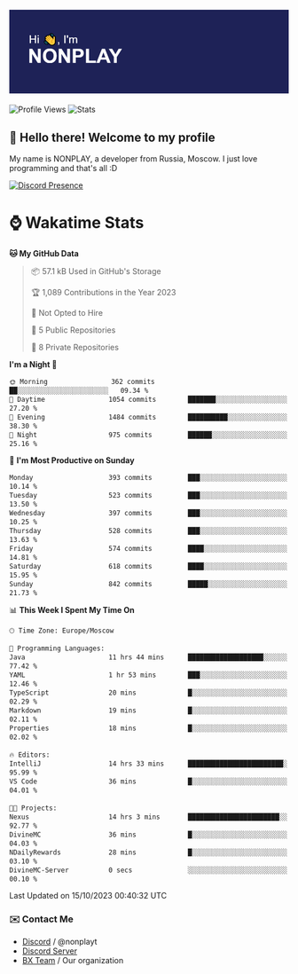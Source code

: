 ![Discord Presence](./header.png)
<br></br>
![Profile Views](https://komarev.com/ghpvc/?username=NONPLAYT&color=blue&style=for-the-badge)
![Stats](https://img.shields.io/badge/0%25-OPTIMIZED-orange?style=for-the-badge)


## :wave: Hello there! Welcome to my profile

My name is NONPLAY, a developer from Russia, Moscow. I just love programming and that's all :D

[![Discord Presence](https://lanyard.cnrad.dev/api/597087584090587177?showDisplayName=true)](https://discord.com/users/597087584090587177) 

# ⌚ Wakatime Stats

<!--START_SECTION:waka-->
**🐱 My GitHub Data** 

> 📦 57.1 kB Used in GitHub's Storage 
 > 
> 🏆 1,089 Contributions in the Year 2023
 > 
> 🚫 Not Opted to Hire
 > 
> 📜 5 Public Repositories 
 > 
> 🔑 8 Private Repositories 
 > 
**I'm a Night 🦉** 

```text
🌞 Morning                362 commits         ██░░░░░░░░░░░░░░░░░░░░░░░   09.34 % 
🌆 Daytime                1054 commits        ███████░░░░░░░░░░░░░░░░░░   27.20 % 
🌃 Evening                1484 commits        ██████████░░░░░░░░░░░░░░░   38.30 % 
🌙 Night                  975 commits         ██████░░░░░░░░░░░░░░░░░░░   25.16 % 
```
📅 **I'm Most Productive on Sunday** 

```text
Monday                   393 commits         ███░░░░░░░░░░░░░░░░░░░░░░   10.14 % 
Tuesday                  523 commits         ███░░░░░░░░░░░░░░░░░░░░░░   13.50 % 
Wednesday                397 commits         ███░░░░░░░░░░░░░░░░░░░░░░   10.25 % 
Thursday                 528 commits         ███░░░░░░░░░░░░░░░░░░░░░░   13.63 % 
Friday                   574 commits         ████░░░░░░░░░░░░░░░░░░░░░   14.81 % 
Saturday                 618 commits         ████░░░░░░░░░░░░░░░░░░░░░   15.95 % 
Sunday                   842 commits         █████░░░░░░░░░░░░░░░░░░░░   21.73 % 
```


📊 **This Week I Spent My Time On** 

```text
🕑︎ Time Zone: Europe/Moscow

💬 Programming Languages: 
Java                     11 hrs 44 mins      ███████████████████░░░░░░   77.42 % 
YAML                     1 hr 53 mins        ███░░░░░░░░░░░░░░░░░░░░░░   12.46 % 
TypeScript               20 mins             █░░░░░░░░░░░░░░░░░░░░░░░░   02.29 % 
Markdown                 19 mins             █░░░░░░░░░░░░░░░░░░░░░░░░   02.11 % 
Properties               18 mins             █░░░░░░░░░░░░░░░░░░░░░░░░   02.02 % 

🔥 Editors: 
IntelliJ                 14 hrs 33 mins      ████████████████████████░   95.99 % 
VS Code                  36 mins             █░░░░░░░░░░░░░░░░░░░░░░░░   04.01 % 

🐱‍💻 Projects: 
Nexus                    14 hrs 3 mins       ███████████████████████░░   92.77 % 
DivineMC                 36 mins             █░░░░░░░░░░░░░░░░░░░░░░░░   04.03 % 
NDailyRewards            28 mins             █░░░░░░░░░░░░░░░░░░░░░░░░   03.10 % 
DivineMC-Server          0 secs              ░░░░░░░░░░░░░░░░░░░░░░░░░   00.10 % 
```


 Last Updated on 15/10/2023 00:40:32 UTC
<!--END_SECTION:waka-->

### ✉️ Contact Me

- [Discord](https://discord.com/users/597087584090587177) / @nonplayt
- [Discord Server](https://discord.gg/p7cxhw7E2M)
- [BX Team](https://github.com/BX-Team) / Our organization
